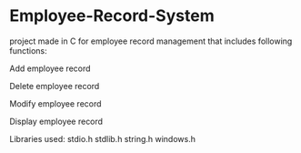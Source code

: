 # Employee-Record-System

project made in C for employee record management that includes following functions:

Add employee record

Delete employee record

Modify employee record

Display employee record

Libraries used:
    stdio.h
    stdlib.h
    string.h
    windows.h
